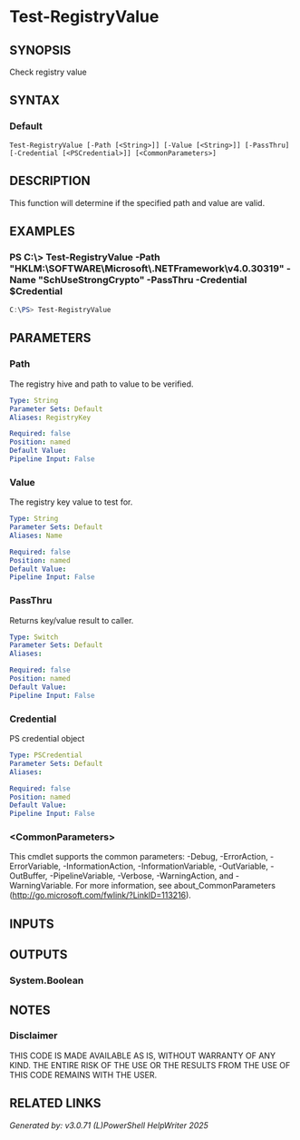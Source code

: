 ﻿# Test-RegistryValue

## SYNOPSIS
Check registry value

## SYNTAX

### Default
```
Test-RegistryValue [-Path [<String>]] [-Value [<String>]] [-PassThru] [-Credential [<PSCredential>]] [<CommonParameters>]
```

## DESCRIPTION
This function will determine if the specified path and value are valid.

## EXAMPLES

### PS C:\\\> Test-RegistryValue -Path "HKLM:\\SOFTWARE\\Microsoft\\.NETFramework\\v4.0.30319" -Name "SchUseStrongCrypto" -PassThru -Credential $Credential

```powershell
C:\PS> Test-RegistryValue
```

## PARAMETERS

### Path
The registry hive and path to value to be verified.

```yaml
Type: String
Parameter Sets: Default
Aliases: RegistryKey

Required: false
Position: named
Default Value: 
Pipeline Input: False
```

### Value
The registry key value to test for.

```yaml
Type: String
Parameter Sets: Default
Aliases: Name

Required: false
Position: named
Default Value: 
Pipeline Input: False
```

### PassThru
Returns key/value result to caller.

```yaml
Type: Switch
Parameter Sets: Default
Aliases: 

Required: false
Position: named
Default Value: 
Pipeline Input: False
```

### Credential
PS credential object

```yaml
Type: PSCredential
Parameter Sets: Default
Aliases: 

Required: false
Position: named
Default Value: 
Pipeline Input: False
```

### \<CommonParameters\>
This cmdlet supports the common parameters: -Debug, -ErrorAction, -ErrorVariable, -InformationAction, -InformationVariable, -OutVariable, -OutBuffer, -PipelineVariable, -Verbose, -WarningAction, and -WarningVariable. For more information, see about_CommonParameters (http://go.microsoft.com/fwlink/?LinkID=113216).

## INPUTS

## OUTPUTS

### System.Boolean


## NOTES

### Disclaimer
THIS CODE IS MADE AVAILABLE AS IS, WITHOUT WARRANTY OF ANY KIND. THE ENTIRE RISK OF THE USE OR THE RESULTS FROM THE USE OF THIS CODE REMAINS WITH THE USER.

## RELATED LINKS


*Generated by: v3.0.71 (L)PowerShell HelpWriter 2025*
